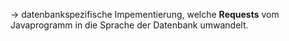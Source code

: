 -> datenbankspezifische Impementierung, welche **Requests** vom Javaprogramm in die Sprache der Datenbank umwandelt.